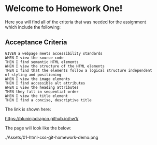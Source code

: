 # Welcome to Homework One!

Here you will find all of the criteria that was needed for the assignment which include the following:

## Acceptance Criteria

```
GIVEN a webpage meets accessibility standards
WHEN I view the source code
THEN I find semantic HTML elements
WHEN I view the structure of the HTML elements
THEN I find that the elements follow a logical structure independent of styling and positioning
WHEN I view the image elements
THEN I find accessible alt attributes
WHEN I view the heading attributes
THEN they fall in sequential order
WHEN I view the title element
THEN I find a concise, descriptive title
```
The link is shown here:

https://bluninjadragon.github.io/hw1/

The page will look like the below:

./Assets/01-html-css-git-homework-demo.png
